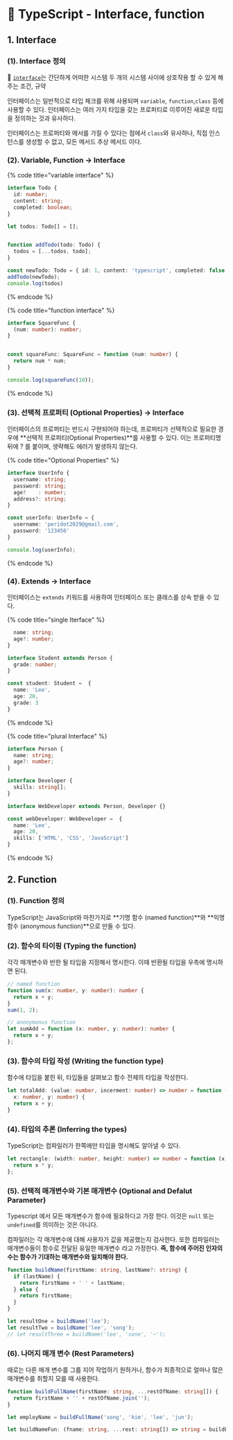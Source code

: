 # 📄 TypeScript - Interface, function

## 1. Interface

### \(1\).  Interface 정의

🤚 [`interface`](https://ko.wikipedia.org/wiki/%EC%9D%B8%ED%84%B0%ED%8E%98%EC%9D%B4%EC%8A%A4_%28%EC%BB%B4%ED%93%A8%ED%8C%85%29)는 간단하게 어떠한 시스템 두 개의 시스템 사이에 상호작용 할 수 있게 해주는 조건, 규약 

인터페이스는 일반적으로 타입 체크를 위해 사용되며 `variable`, `function`,`class` 등에 사용할 수 있다. 인터페이스는 여러 가지 타입을 갖는 프로퍼티로 이루어진 새로운 타입을 정의하는 것과 유사하다.

인터페이스는 프로퍼티와 메서를 가질 수 있다는 점에서 `class`와 유사하나, 직접 인스턴스를 생성할 수 없고, 모든 메서드 추상 메서드 이다.

### \(2\). Variable, Function → Interface

{% code title="variable interface" %}
```typescript
interface Todo {
  id: number;
  content: string;
  completed: boolean;
}

let todos: Todo[] = [];


function addTodo(todo: Todo) {
  todos = [...todos, todo];
}

const newTodo: Todo = { id: 1, content: 'typescript', completed: false };
addTodo(newTodo);
console.log(todos)
```
{% endcode %}

{% code title="function interface" %}
```typescript
interface SquareFunc {
  (num: number): number;
}


const squareFunc: SquareFunc = function (num: number) {
  return num * num;
}

console.log(squareFunc(10));
```
{% endcode %}

### \(**3**\). 선택적 프로퍼티 \(Optional Properties\) → Interface

인터페이스의 프로퍼티는 반드시 구현되어야 하는데, 프로퍼티가 선택적으로 필요한 경우에 **선택적 프로퍼티\(Optional Properties\)**를 사용할 수 있다. 이는  프로퍼티명 뒤에 ? 를 붙이며, 생략해도 에러가 발생하지  않는다.

{% code title="Optional Properties" %}
```typescript
interface UserInfo {
  username: string;
  password: string;
  age?    : number;
  address?: string;
}

const userInfo: UserInfo = {
  username: 'peridot2029@gmail.com',
  password: '123456'
}

console.log(userInfo);
```
{% endcode %}

### **\(4\). Extends →** Interface

인터페이스는 `extends`  키워드를 사용하여 인터페이스 또는 클래스를 상속 받을 수 있다.

{% code title="single Iterface" %}
```typescript
  name: string;
  age?: number;
}

interface Student extends Person {
  grade: number;
}

const student: Student =  {
  name: 'Lee',
  age: 20,
  grade: 3
}
```
{% endcode %}

{% code title="plural Interface" %}
```typescript
interface Person {
  name: string;
  age?: number;
}

interface Developer {
  skills: string[];
}

interface WebDeveloper extends Person, Developer {}

const webDeveloper: WebDeveloper =  {
  name: 'Lee',
  age: 20,
  skills: ['HTML', 'CSS', 'JavaScript']
}
```
{% endcode %}

## 2. Function

### \(1\).  Function 정의

TypeScript는 JavaScript와 마찬가지로 **기명 함수 \(named function\)**와 **익명 함수 \(anonymous function\)**으로 만들 수 있다. 

### \(2\). 함수의 타이핑 \(Typing the function\)

각각 매개변수와 반한 될 타입을 지정해서 명시한다. 이때 반환될 타입을 우측에 명시하면 된다.

```typescript
// named function
function sum(x: number, y: number): number {
  return x + y;
}
sum(1, 2);

// anonymonus function
let sumAdd = function (x: number, y: number): number {
  return x + y;
};
```

### \(3\). 함수의 타입 작성 \(Writing the function type\)

함수에 타입을 붙힌 뒤, 타입들을 살펴보고 함수 전체의 타입을 작성한다.

```typescript
let totalAdd: (value: number, incerment: number) => number = function (
  x: number, y: number) {
  return x + y;
}
```

### \(4\). 타입의 추론 \(Inferring the types\)

TypeScript는 컴파일러가 한쪽에만 타입을 명시해도 알아낼 수 있다.

```typescript
let rectangle: (width: number, height: number) => number = function (x, y) {
  return x * y;
};
```

### \(5\). 선택적 매개변수와 기본 매개변수 \(Optional and Defalut Parameter\)

Typescript 에서 모든 매개변수가 함수에 필요하다고 가정 한다. 이것은 `null` 또는 `undefined`를 의미하는 것은 아니다. 

컴파일러는 각 매개변수에 대해 사용자가 값을 제공했는지 검사한다. 또한 컴파일러는 매개변수들이 함수로 전달된 유일한 매개변수 라고 가정한다.  **즉, 함수에 주어진 인자의 수는 함수가 기대하는 매개변수와 일치해야 한다.**

```typescript
function buildName(firstName: string, lastName?: string) {
  if (lastName) {
    return firstName + ' ' + lastName;
  } else {
    return firstName;
  }
}

let resultOne = buildName('lee');
let resultTwo = buildName('lee', 'song');
// let resultThree = buildName('lee', 'sone', '~');
```

### **\(6\). 나머지 매개 변수 \(Rest** Parameters\)

때로는 다른 매개 변수를 그룹 지어 작업하기 원하거나, 함수가 최종적으로 얼마나 많은 매개변수를 취할지 모를 때 사용한다.

```typescript
function buildFullName(firstName: string, ...restOfName: string[]) {
  return firstName + '' + restOfName.join('');
}

let employName = buildFullName('song', 'kim', 'lee', 'jun');

let buildNameFun: (fname: string, ...rest: string[]) => string = buildFullName;
```




